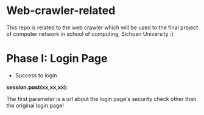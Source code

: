 # Web-crawler-related
This repo is related to the web crawler which will be used to the final project of computer network in school of computing, Sichuan University :)

# Phase I: Login Page

* Success to login

**session.post(xx,xx,xx)**:

The first parameter is a url about the login page's security check other than the original login page!
